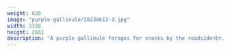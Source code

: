 ```yaml
---
weight: 830
image: "purple-gallinule/20230613-3.jpg"
width: 3330
height: 2682
description: "A purple gallinule forages for snacks by the roadside<br/>f/10.0, 1/800, 250.0 mm, iso400"
---
```

